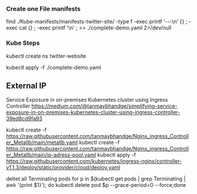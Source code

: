 ### Create one File manifests

find ./Kube-manifests/manifests-twitter-site/ -type f -exec printf '---\n' {} \; -exec cat {} \; -exec printf '\n' \; >> ./complete-demo.yaml 2>/dev/null



### Kube Steps 
kubectl create ns twitter-website

kubectl apply -f ./complete-demo.yaml






## External IP
Service Exposure in on-premises Kubernetes cluster using Ingress Controller
https://medium.com/@tanmaybhandge/simplifying-service-exposure-in-on-premises-kubernetes-cluster-using-ingress-controller-39ed8cd9fa93


kubectl create -f https://raw.githubusercontent.com/tanmaybhandge/Nginx_ingress_Controller_Metallb/main/metallb.yaml
kubectl create -f https://raw.githubusercontent.com/tanmaybhandge/Nginx_ingress_Controller_Metallb/main/ip-adress-pool.yaml
kubectl apply -f https://raw.githubusercontent.com/kubernetes/ingress-nginx/controller-v1.1.3/deploy/static/provider/cloud/deploy.yaml



deltet all Terminating pods
for p in $(kubectl get pods | grep Terminating | awk '{print $1}'); do kubectl delete pod $p --grace-period=0 --force;done
